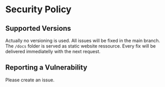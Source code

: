 # Security Policy

## Supported Versions

Actually no versioning is used. All issues will be fixed in the main branch. The `/docs` folder is served as static website ressource. Every fix will be delivered immediatelly with the next request. 

## Reporting a Vulnerability

Please create an issue.
